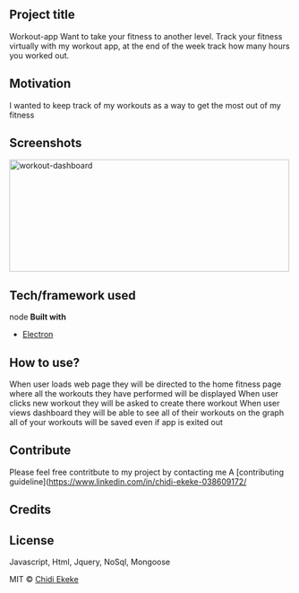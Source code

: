 ## Project title
Workout-app
Want to take your fitness to another level. Track your fitness virtually with my workout app, at the end of the week track how many hours you worked out.

## Motivation
 I wanted to keep track of my workouts as a way to get the most out of my fitness 
## Screenshots

<img src="workout-dashboard.png" alt="workout-dashboard" width="500" height="200">

## Tech/framework used
node
<b>Built with</b>
- [Electron](https://electron.atom.io)


## How to use?
When user loads web page they will be directed to the home fitness page where all the workouts they have performed will be displayed
When user clicks new workout they will be asked to create there workout
When user views dashboard they will be able to see all of their workouts on the graph
all of your workouts will be saved even if app is exited out

## Contribute

Please feel free contritbute to my project by contacting me  A [contributing guideline](https://www.linkedin.com/in/chidi-ekeke-038609172/
## Credits

## License
Javascript, Html, Jquery, NoSql, Mongoose

MIT © [Chidi Ekeke]()